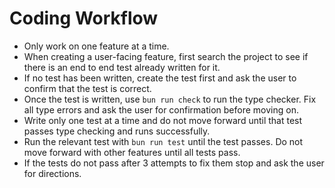 # Coding Workflow

- Only work on one feature at a time.
- When creating a user-facing feature, first search the project to see if there is an end to end test already written for it.
- If no test has been written, create the test first and ask the user to confirm that the test is correct.
- Once the test is written, use `bun run check` to run the type checker. Fix all type errors and ask the user for confirmation before moving on.
- Write only one test at a time and do not move forward until that test passes type checking and runs successfully.
- Run the relevant test with `bun run test` until the test passes. Do not move forward with other features until all tests pass.
- If the tests do not pass after 3 attempts to fix them stop and ask the user for directions.
